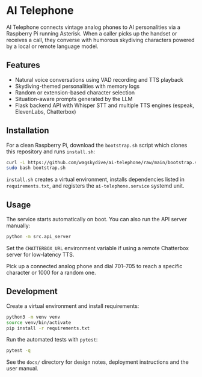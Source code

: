 # AI Telephone

AI Telephone connects vintage analog phones to AI personalities via a Raspberry Pi running Asterisk. When a caller picks up the handset or receives a call, they converse with humorous skydiving characters powered by a local or remote language model.

## Features
- Natural voice conversations using VAD recording and TTS playback
- Skydiving-themed personalities with memory logs
- Random or extension-based character selection
- Situation-aware prompts generated by the LLM
- Flask backend API with Whisper STT and multiple TTS engines (espeak, ElevenLabs, Chatterbox)

## Installation
For a clean Raspberry Pi, download the `bootstrap.sh` script which clones this repository and runs `install.sh`:

```bash
curl -L https://github.com/wagskydive/ai-telephone/raw/main/bootstrap.sh -o bootstrap.sh
sudo bash bootstrap.sh
```

`install.sh` creates a virtual environment, installs dependencies listed in `requirements.txt`, and registers the `ai-telephone.service` systemd unit.

## Usage
The service starts automatically on boot. You can also run the API server manually:

```bash
python -m src.api_server
```

Set the `CHATTERBOX_URL` environment variable if using a remote Chatterbox server for low-latency TTS.

Pick up a connected analog phone and dial 701–705 to reach a specific character or 1000 for a random one.

## Development
Create a virtual environment and install requirements:

```bash
python3 -m venv venv
source venv/bin/activate
pip install -r requirements.txt
```

Run the automated tests with `pytest`:

```bash
pytest -q
```

See the `docs/` directory for design notes, deployment instructions and the user manual.

